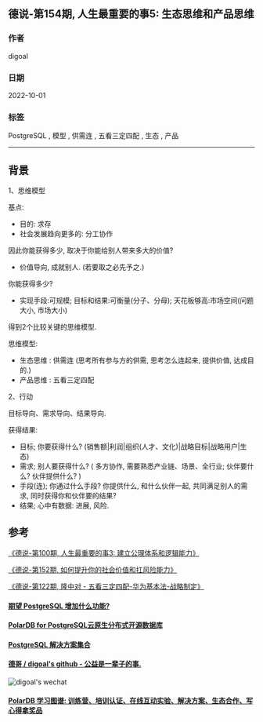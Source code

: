 ## 德说-第154期, 人生最重要的事5: 生态思维和产品思维  
                      
### 作者                      
digoal                      
                      
### 日期                      
2022-10-01                    
                      
### 标签                      
PostgreSQL , 模型 , 供需连 , 五看三定四配 , 生态 , 产品              
                      
----                      
                      
## 背景      
  
1、思维模型  
  
基点:   
- 目的: 求存  
- 社会发展趋向更多的: 分工协作  
  
因此你能获得多少, 取决于你能给别人带来多大的价值?   
- 价值导向, 成就别人. (若要取之必先予之.)   
  
你能获得多少?   
- 实现手段:可规模; 目标和结果:可衡量(分子、分母); 天花板够高:市场空间(问题大小, 市场大小)    
  
得到2个比较关键的思维模型.  
  
思维模型:   
- 生态思维 : 供需连 (思考所有参与方的供需, 思考怎么连起来, 提供价值, 达成目的.)  
- 产品思维 : 五看三定四配   
  
2、行动  
  
目标导向、需求导向、结果导向.    
  
获得结果:    
- 目标; 你要获得什么?  (销售额|利润|组织(人才、文化)|战略目标|战略用户|生态)    
- 需求; 别人要获得什么? ( 多方协作, 需要熟悉产业链、场景、全行业; 伙伴要什么? 伙伴提供什么? )    
- 手段(连); 你通过什么手段? 你提供什么, 和什么伙伴一起, 共同满足别人的需求, 同时获得你和伙伴要的结果?   
- 结果; 心中有数据: 进展, 风险.    
  
## 参考  
  
[《德说-第100期, 人生最重要的事3: 建立公理体系和逻辑能力》](../202206/20220610_01.md)    
  
[《德说-第152期, 如何提升你的社会价值和扛风险能力》](../202209/20220930_02.md)    
  
[《德说-第122期, 隆中对 - 五看三定四配-华为基本法-战略制定》](../202208/20220811_02.md)    
  
  
#### [期望 PostgreSQL 增加什么功能?](https://github.com/digoal/blog/issues/76 "269ac3d1c492e938c0191101c7238216")
  
  
#### [PolarDB for PostgreSQL云原生分布式开源数据库](https://github.com/ApsaraDB/PolarDB-for-PostgreSQL "57258f76c37864c6e6d23383d05714ea")
  
  
#### [PostgreSQL 解决方案集合](https://yq.aliyun.com/topic/118 "40cff096e9ed7122c512b35d8561d9c8")
  
  
#### [德哥 / digoal's github - 公益是一辈子的事.](https://github.com/digoal/blog/blob/master/README.md "22709685feb7cab07d30f30387f0a9ae")
  
  
![digoal's wechat](../pic/digoal_weixin.jpg "f7ad92eeba24523fd47a6e1a0e691b59")
  
  
#### [PolarDB 学习图谱: 训练营、培训认证、在线互动实验、解决方案、生态合作、写心得拿奖品](https://www.aliyun.com/database/openpolardb/activity "8642f60e04ed0c814bf9cb9677976bd4")
  

